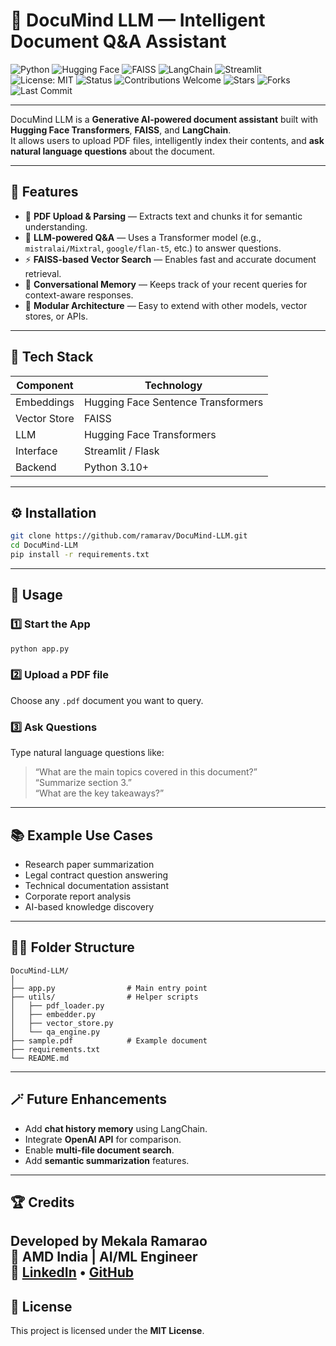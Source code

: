 # 🧠 DocuMind LLM — Intelligent Document Q&A Assistant

![Python](https://img.shields.io/badge/Python-3.10%2B-blue?logo=python)
![Hugging Face](https://img.shields.io/badge/🤗-Hugging%20Face-yellow)
![FAISS](https://img.shields.io/badge/Vector%20DB-FAISS-brightgreen)
![LangChain](https://img.shields.io/badge/Framework-LangChain-lightblue)
![Streamlit](https://img.shields.io/badge/UI-Streamlit-red?logo=streamlit)
![License: MIT](https://img.shields.io/badge/License-MIT-green.svg)
![Status](https://img.shields.io/badge/Project%20Status-Active-success)
![Contributions Welcome](https://img.shields.io/badge/Contributions-Welcome-orange)
![Stars](https://img.shields.io/github/stars/ramarav/DocuMind-LLM?style=social)
![Forks](https://img.shields.io/github/forks/ramarav/DocuMind-LLM?style=social)
![Last Commit](https://img.shields.io/github/last-commit/ramarav/DocuMind-LLM)

---

DocuMind LLM is a **Generative AI-powered document assistant** built with **Hugging Face Transformers**, **FAISS**, and **LangChain**.  
It allows users to upload PDF files, intelligently index their contents, and **ask natural language questions** about the document.

---

## 🚀 Features

- 📄 **PDF Upload & Parsing** — Extracts text and chunks it for semantic understanding.  
- 🤖 **LLM-powered Q&A** — Uses a Transformer model (e.g., `mistralai/Mixtral`, `google/flan-t5`, etc.) to answer questions.  
- ⚡ **FAISS-based Vector Search** — Enables fast and accurate document retrieval.  
- 💬 **Conversational Memory** — Keeps track of your recent queries for context-aware responses.  
- 🧩 **Modular Architecture** — Easy to extend with other models, vector stores, or APIs.

---

## 🧰 Tech Stack

| Component | Technology |
|------------|-------------|
| Embeddings | Hugging Face Sentence Transformers |
| Vector Store | FAISS |
| LLM | Hugging Face Transformers |
| Interface | Streamlit / Flask |
| Backend | Python 3.10+ |

---

## ⚙️ Installation

```bash
git clone https://github.com/ramarav/DocuMind-LLM.git
cd DocuMind-LLM
pip install -r requirements.txt
```

---

## 🧠 Usage

### 1️⃣ Start the App

```bash
python app.py
```

### 2️⃣ Upload a PDF file
Choose any `.pdf` document you want to query.

### 3️⃣ Ask Questions
Type natural language questions like:

> “What are the main topics covered in this document?”  
> “Summarize section 3.”  
> “What are the key takeaways?”

---

## 📚 Example Use Cases

- Research paper summarization  
- Legal contract question answering  
- Technical documentation assistant  
- Corporate report analysis  
- AI-based knowledge discovery

---

## 🧑‍💻 Folder Structure

```
DocuMind-LLM/
│
├── app.py                # Main entry point
├── utils/                # Helper scripts
│   ├── pdf_loader.py
│   ├── embedder.py
│   ├── vector_store.py
│   └── qa_engine.py
├── sample.pdf            # Example document
├── requirements.txt
└── README.md
```

---

## 🪄 Future Enhancements

- Add **chat history memory** using LangChain.  
- Integrate **OpenAI API** for comparison.  
- Enable **multi-file document search**.  
- Add **semantic summarization** features.

---

## 🏆 Credits

Developed by **Mekala Ramarao**  
💼 AMD India | AI/ML Engineer  
🔗 [LinkedIn](https://www.linkedin.com/in/mekala-ramarao-a2b5a562/) • [GitHub](https://github.com/ramarav)
---

## 📜 License

This project is licensed under the **MIT License**.
